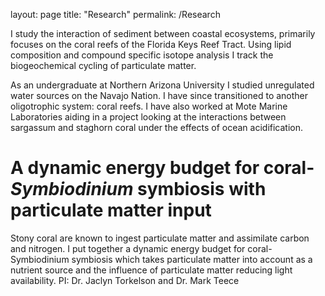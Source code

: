 layout: page
title: "Research"
permalink: /Research

I study the interaction of sediment between coastal ecosystems, primarily focuses on the coral reefs of the Florida Keys Reef Tract. Using lipid composition and compound specific isotope analysis I track the biogeochemical cycling of particulate matter. 

As an undergraduate at Northern Arizona University I studied unregulated water sources on the Navajo Nation. I have since transitioned to another oligotrophic system: coral reefs. I have also worked at Mote Marine Laboratories aiding in a project looking at the interactions between sargassum and staghorn coral under the effects of ocean acidification.

# A dynamic energy budget for coral-_Symbiodinium_ symbiosis with particulate matter input
Stony coral are known to ingest particulate matter and assimilate carbon and nitrogen. I put together a dynamic energy budget for coral-Symbiodinium symbiosis which takes particulate matter into account as a nutrient source and the influence of particulate matter reducing light availability.
PI: Dr. Jaclyn Torkelson and Dr. Mark Teece
